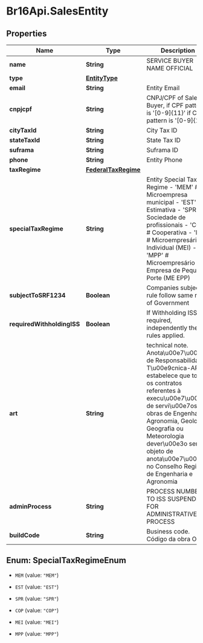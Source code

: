 # Br16Api.SalesEntity

## Properties
Name | Type | Description | Notes
------------ | ------------- | ------------- | -------------
**name** | **String** | SERVICE BUYER NAME OFFICIAL | [optional] 
**type** | [**EntityType**](EntityType.md) |  | 
**email** | **String** | Entity Email | [optional] 
**cnpjcpf** | **String** | CNPJ/CPF of Sales Buyer, if CPF pattern is &#39;[0-9]{11}&#39; if CNPJ pattern is &#39;[0-9]{14}&#39; | [optional] 
**cityTaxId** | **String** | City Tax ID | [optional] 
**stateTaxId** | **String** | State Tax ID | [optional] 
**suframa** | **String** | Suframa ID | [optional] 
**phone** | **String** | Entity Phone | [optional] 
**taxRegime** | [**FederalTaxRegime**](FederalTaxRegime.md) |  | 
**specialTaxRegime** | **String** | Entity Special Tax Regime  - &#39;MEM&#39; # Microempresa municipal - &#39;EST&#39; # Estimativa - &#39;SPR&#39; # Sociedade de profissionais - &#39;COP&#39; # Cooperativa - &#39;MEI&#39; # Microempresário Individual (MEI) - &#39;MPP&#39; # Microempresário e Empresa de Pequeno Porte (ME EPP)  | [optional] 
**subjectToSRF1234** | **Boolean** | Companies subject to rule follow same rule of Government | [optional] 
**requiredWithholdingISS** | **Boolean** | If Withholding ISS is required, independently the rules applied. | [optional] 
**art** | **String** | technical note. Anota\\u00e7\\u00e3o de Responsabilidade T\\u00e9cnica-ART, estabelece que todos os contratos referentes à  execu\\u00e7\\u00e3o de servi\\u00e7os ou obras de Engenharia, Agronomia, Geologia, Geografia ou Meteorologia dever\\u00e3o ser objeto de anota\\u00e7\\u00e3o no Conselho Regional de Engenharia e Agronomia | [optional] 
**adminProcess** | **String** | PROCESS NUMBER TO ISS SUSPENDED FOR ADMINISTRATIVE PROCESS | [optional] 
**buildCode** | **String** | Business code. Código da obra OBRA | [optional] 


<a name="SpecialTaxRegimeEnum"></a>
## Enum: SpecialTaxRegimeEnum


* `MEM` (value: `"MEM"`)

* `EST` (value: `"EST"`)

* `SPR` (value: `"SPR"`)

* `COP` (value: `"COP"`)

* `MEI` (value: `"MEI"`)

* `MPP` (value: `"MPP"`)




